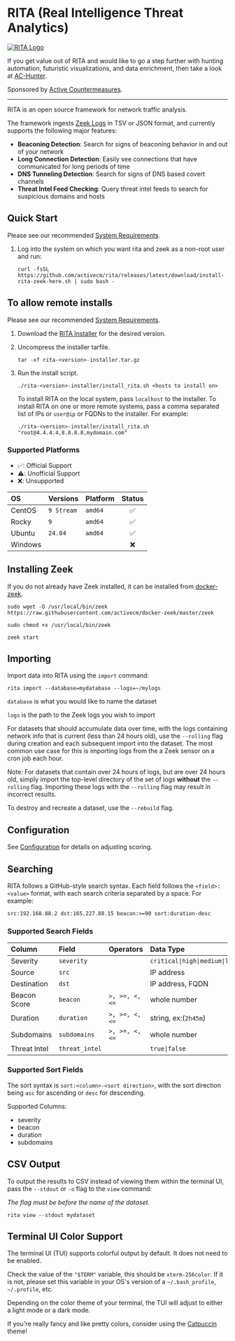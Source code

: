 # RITA (Real Intelligence Threat Analytics)

[![RITA Logo](rita-logo.png)](https://www.activecountermeasures.com/free-tools/rita/)

If you get value out of RITA and would like to go a step further with hunting automation, futuristic visualizations, and data enrichment, then take a look at [AC-Hunter](https://www.activecountermeasures.com/).

Sponsored by [Active Countermeasures](https://activecountermeasures.com/).

---

RITA is an open source framework for network traffic analysis.

The framework ingests [Zeek Logs](https://www.zeek.org/) in TSV or JSON format, and currently supports the following major features:
 - **Beaconing Detection**: Search for signs of beaconing behavior in and out of your network
- **Long Connection Detection**: Easily see connections that have communicated for long periods of time
 - **DNS Tunneling Detection**: Search for signs of DNS based covert channels
 - **Threat Intel Feed Checking**: Query threat intel feeds to search for suspicious domains and hosts

 ## Quick Start
 Please see our recommended [System Requirements](docs/System%20Requirements.md).
1. Log into the system on which you want rita and zeek as a non-root user and run:
   ```
   curl -fsSL https://github.com/activecm/rita/releases/latest/download/install-rita-zeek-here.sh | sudo bash -
   ```


 ## To allow remote installs
 Please see our recommended [System Requirements](docs/System%20Requirements.md).

1. Download the [RITA Installer](https://github.com/activecm/rita/releases) for the desired version.

2. Uncompress the installer tarfile.
   ```
   tar -xf rita-<version>-installer.tar.gz
   ```
3. Run the install script. 
   ```
   ./rita-<version>-installer/install_rita.sh <hosts to install on>
   ```
   To install RITA on the local system, pass `localhost` to the installer.
   To install RITA on one or more remote systems, pass a comma separated list of IPs or `user@ip` or FQDNs to the installer.
   For example:
   ```
   ./rita-<version>-installer/install_rita.sh "root@4.4.4.4,8.8.8.8,mydomain.com"
   ```


### Supported Platforms
- ✅: Official Support
- ⚠️: Unofficial Support
- ❌: Unsupported

| OS              | Versions | Platform | Status | 
| :---------------- | :------ | :---- | :----: | 
| CentOS         | `9 Stream` | `amd64` | ✅ |
| Rocky         | `9` | `amd64` | ✅ |
| Ubuntu        |   `24.04`   | `amd64`| ✅ |
| Windows        |    | | ❌ |
<!-- TODO: eventually add support -->
<!-- | MacOS        |   `Sonoma`   | `intel\|arm` | ✅ | -->

## Installing Zeek
If you do not already have Zeek installed, it can be installed from [docker-zeek](https://github.com/activecm/docker-zeek).

```
sudo wget -O /usr/local/bin/zeek https://raw.githubusercontent.com/activecm/docker-zeek/master/zeek

sudo chmod +x /usr/local/bin/zeek

zeek start
```

## Importing
Import data into RITA using the `import` command:
```
rita import --database=mydatabase --logs=~/mylogs
```

`database` is what you would like to name the dataset

`logs` is the path to the Zeek logs you wish to import

For datasets that should accumulate data over time, with the logs containing network info that is current (less than 24 hours old), use the `--rolling` flag during creation and each subsequent import into the dataset. The most common use case for this is importing logs from the a Zeek sensor on a cron job each hour.

Note: For datasets that contain over 24 hours of logs, but are over 24 hours old, simply import the top-level directory of the set of logs **without** the `--rolling` flag. Importing these logs with the `--rolling` flag may result in incorrect results.

To destroy and recreate a dataset, use the `--rebuild` flag.

## Configuration
See [Configuration](/docs/Configuration.md) for details on adjusting scoring.

## Searching

RITA follows a GitHub-style search syntax. Each field follows the `<field>:<value>` format, with each search criteria separated by a space. 
For example: 
```
src:192.168.88.2 dst:165.227.88.15 beacon:>=90 sort:duration-desc
```

### Supported Search Fields

| Column              | Field | Operators | Data Type |
| :---------------- | :------ | :---- | :---- |
| Severity        |   `severity`   |  | `critical\|high\|medium\|low` |
| Source           |   `src`   |  | IP address |
| Destination           |   `dst`   |  | IP address, FQDN |
| Beacon Score           |   `beacon`   | `>, >=, <, <=` | whole number
| Duration    |  `duration`   | `>, >=, <, <=` | string, ex:(`2h45m`)
| Subdomains |  `subdomains`   | `>, >=, <, <=` | whole number |
| Threat Intel |  `threat_intel`   | | `true\|false` |

### Supported Sort Fields
The sort syntax is `sort:<column>-<sort direction>`, with the sort direction being `asc` for ascending or `desc` for descending.

Supported Columns:

- severity
- beacon
- duration
- subdomains

## CSV Output
To output the results to CSV instead of viewing them within the terminal UI, pass the `--stdout` or `-o` flag to the `view` command:

*The flag must be before the name of the dataset.*
```
rita view --stdout mydataset
```

## Terminal UI Color Support
The terminal UI (TUI) supports colorful output by default. It does not need to be enabled. 

Check the value of the `"$TERM"` variable, this should be `xterm-256color`. If it is not, please set this variable in your OS's version of a `~/.bash_profile`, `~/.profile`, etc.

Depending on the color theme of your terminal, the TUI will adjust to either a light mode or a dark mode.

If you're really fancy and like pretty colors, consider using the [Catpuccin](https://catppuccin.com/ports?q=terminal) theme!